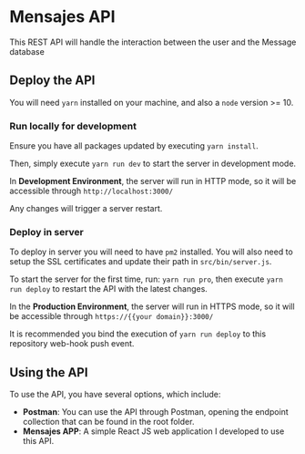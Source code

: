 # Mensajes API

This REST API will handle the interaction between the user and the Message database


## Deploy the API

You will need `yarn` installed on your machine, and also a `node` version >= 10.

### Run locally for development

Ensure you have all packages updated by executing `yarn install`. 

Then, simply execute `yarn run dev` to start the server in development mode.

In **Development Environment**, the server will run in HTTP mode, so it will be accessible through `http://localhost:3000/`

Any changes will trigger a server restart.

### Deploy in server

To deploy in server you will need to have `pm2` installed. You will also need to setup the SSL certificates and update their path in `src/bin/server.js`.

To start the server for the first time, run: `yarn run pro`, then execute `yarn run deploy` to restart the API with the latest changes.

In the **Production Environment**, the server will run in HTTPS mode, so it will be accessible through `https://{{your domain}}:3000/`

It is recommended you bind the execution of `yarn run deploy` to this repository web-hook push event.



## Using the API

To use the API, you have several options, which include:

* **Postman**: You can use the API through Postman, opening the endpoint collection that can be found in the root folder.
* **Mensajes APP**: A simple React JS web application I developed to use this API. 

